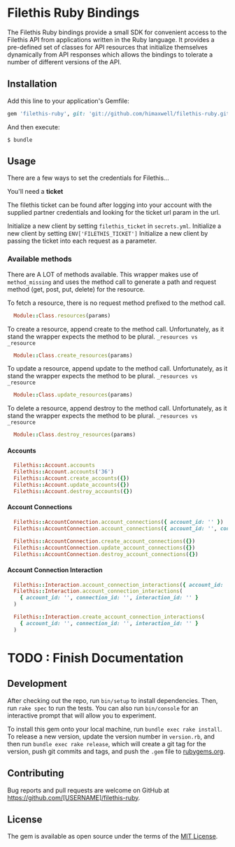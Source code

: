 # Filethis Ruby Bindings

The Filethis Ruby bindings provide a small SDK for convenient access to the Filethis API from applications written in the Ruby language. It provides a pre-defined set of classes for API resources that initialize themselves dynamically from API responses which allows the bindings to tolerate a number of different versions of the API.

## Installation

Add this line to your application's Gemfile:

```ruby
gem 'filethis-ruby', git: 'git://github.com/himaxwell/filethis-ruby.git'
```

And then execute:

    $ bundle

## Usage

There are a few ways to set the credentials for Filethis...

You'll need a **ticket**

The filethis ticket can be found after logging into your account with the supplied partner credentials and looking for the ticket url param in the url.

Initialize a new client by setting `filethis_ticket` in `secrets.yml`.
Initialize a new client by setting `ENV['FILETHIS_TICKET']`
Initialize a new client by passing the ticket into each request as a parameter.

### Available methods

There are A LOT of methods available. This wrapper makes use of `method_missing` and uses the method call to generate a path and request method (get, post, put, delete) for the resource.

To fetch a resource, there is no request method prefixed to the method call.

```ruby
  Module::Class.resources(params)
```

To create a resource, append create to the method call. Unfortunately, as it stand the wrapper expects the method to be plural. `_resources vs _resource`

```ruby
  Module::Class.create_resources(params)
```

To update a resource, append update to the method call. Unfortunately, as it stand the wrapper expects the method to be plural. `_resources vs _resource`

```ruby
  Module::Class.update_resources(params)
```

To delete a resource, append destroy to the method call. Unfortunately, as it stand the wrapper expects the method to be plural. `_resources vs _resource`

```ruby
  Module::Class.destroy_resources(params)
```

#### Accounts

```ruby
  Filethis::Account.accounts
  Filethis::Account.accounts('36')
  Filethis::Account.create_accounts({})
  Filethis::Account.update_accounts({})
  Filethis::Account.destroy_accounts({})
```

#### Account Connections

```ruby
  Filethis::AccountConnection.account_connections({ account_id: '' })
  Filethis::AccountConnection.account_connections({ account_id: '', connection_id: '' })

  Filethis::AccountConnection.create_account_connections({})
  Filethis::AccountConnection.update_account_connections({})
  Filethis::AccountConnection.destroy_account_connections({})
```

#### Account Connection Interaction

```ruby
  Filethis::Interaction.account_connection_interactions({ account_id: '', connection_id: '' })
  Filethis::Interaction.account_connection_interactions(
    { account_id: '', connection_id: '', interaction_id: '' }
  )

  Filethis::Interaction.create_account_connection_interactions(
    { account_id: '', connection_id: '', interaction_id: '' }
  )
```

# TODO : Finish Documentation


## Development

After checking out the repo, run `bin/setup` to install dependencies. Then, run `rake spec` to run the tests. You can also run `bin/console` for an interactive prompt that will allow you to experiment.

To install this gem onto your local machine, run `bundle exec rake install`. To release a new version, update the version number in `version.rb`, and then run `bundle exec rake release`, which will create a git tag for the version, push git commits and tags, and push the `.gem` file to [rubygems.org](https://rubygems.org).

## Contributing

Bug reports and pull requests are welcome on GitHub at https://github.com/[USERNAME]/filethis-ruby.


## License

The gem is available as open source under the terms of the [MIT License](http://opensource.org/licenses/MIT).


